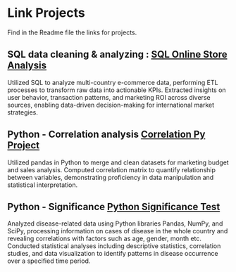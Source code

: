 # Link Projects
Find in the Readme file the links for projects.

## SQL data cleaning & analyzing : [SQL Online Store Analysis](https://github.com/KloNdou/SQL-Online-Store-Analysis)
Utilized SQL to analyze multi-country e-commerce data, performing ETL processes to transform raw data into actionable KPIs.
Extracted insights on user behavior, transaction patterns, and marketing ROI across diverse sources, enabling data-driven decision-making for international market strategies.

## Python - Correlation analysis [Correlation Py Project](https://github.com/KloNdou/Correlation-Py-Project)
Utilized pandas in Python to merge and clean datasets for marketing budget and sales analysis. 
Computed correlation matrix to quantify relationship between variables, demonstrating proficiency in data manipulation and statistical interpretation.

## Python - Significance [Python Significance Test](https://github.com/KloNdou/Python_Significance_test_)
Analyzed disease-related data using Python libraries Pandas, NumPy, and SciPy, processing information on cases of disease in the whole country and revealing correlations with factors such as age, gender, month etc.
Conducted statistical analyses including descriptive statistics, correlation studies, and data visualization to identify patterns in disease occurrence over a specified time period.
